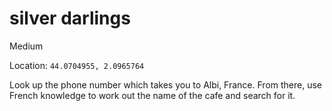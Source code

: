 # silver darlings
Medium

Location: `44.0704955, 2.0965764`

Look up the phone number which takes you to Albi, France. From there, use French knowledge to work out the name of the cafe and search for it.
